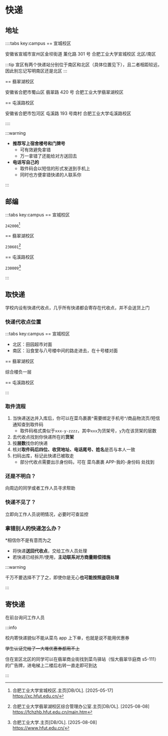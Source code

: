 # 快递

## 地址

::::tabs key:campus
== 宣城校区

安徽省宣城市宣州区金坝街道 薰化路 301 号 合肥工业大学宣城校区 北区/南区

:::tip
宣区有两个快递站分别位于南区和北区（具体位置见下），且二者相距较远，因此别忘记写明南区还是北区
:::

== 翡翠湖校区

安徽省合肥市蜀山区 翡翠路 420 号 合肥工业大学翡翠湖校区

== 屯溪路校区

安徽省合肥市包河区 屯溪路 193 号南村 合肥工业大学屯溪路校区

::::

:::warning

- **推荐写上宿舍楼号和门牌号**
  - 可有效避免拿错
  - 万一拿错了还能给对方送回去
- **电话写自己的**
  - 取件码会以短信的形式发送到手机上
  - 同时也方便拿错快递的人联系你

:::

## 邮编

:::tabs key:campus
== 宣城校区

`242000`[^1]

== 翡翠湖校区

`230601`[^2]

== 屯溪路校区

`230009`[^3]

:::

## 取快递

学校内设有快递代收点，几乎所有快递都会寄存在代收点，并不会送货上门

### 快递代收点位置

:::tabs key:campus
== 宣城校区

- 北区：田园超市对面
- 南区：沿食堂与八号楼中间的路走进去，在十号楼对面

== 翡翠湖校区

综合楼负一层

== 屯溪路校区

:::

### 取件流程

1. 当快递送达并入库后，你可以在菜鸟裹裹^需要绑定手机号^/商品物流页/短信通知查到取件码
   - 取件码格式类似于`xxx-y-zzzz`，其中`xxx`为货架号，`y`为在该货架的层数
2. 去代收点找到你快递所在的**货架**
3. 按**层数**找你的快递
4. 核对**取件码后四位、收货地址、电话尾号、姓名**是否与本人一致
5. 扫码出库，标记此快递已被取走
   - 部分代收点需要出示身份码，可在 菜鸟裹裹 APP-我的-身份码 处找到

### 还是不明白？

向周边的同学或者工作人员寻求帮助

### 快递不见了？

立即向工作人员说明情况，必要时可查监控

### 拿错别人的快递怎么办？

\*相信你不是有意而为之

- 将快递**送回代收点**，交给工作人员处理
- 若快递已经拆开/使用，**主动联系对方商量赔偿措施**

:::warning

千万不要选择不了了之，即使你是无心**也可能按照盗窃处理**

:::

## 寄快递

在前台询问工作人员

:::info

校内寄快递貌似不能从菜鸟 app 上下单，也就是说不能用优惠券

~~学生认证完给了一大堆优惠券都用不上~~

住在宣区北区的同学可以在翡翠商业街找到菜鸟驿站（恒大翡翠华庭商 s5-111）的广告牌，进电梯上二楼后右转一直走即可到达

:::

[^1]:
    合肥工业大学宣城校区.主页[DB/OL]. [2025-05-17]  
    <https://xc.hfut.edu.cn/>

[^2]:
    合肥工业大学翡翠湖校区综合管理办公室.主页[DB/OL]. [2025-08-08]  
    <https://fchzhb.hfut.edu.cn/main.htm>

[^3]:
    合肥工业大学.主页[DB/OL]. [2025-08-08]  
    <https://www.hfut.edu.cn/>
